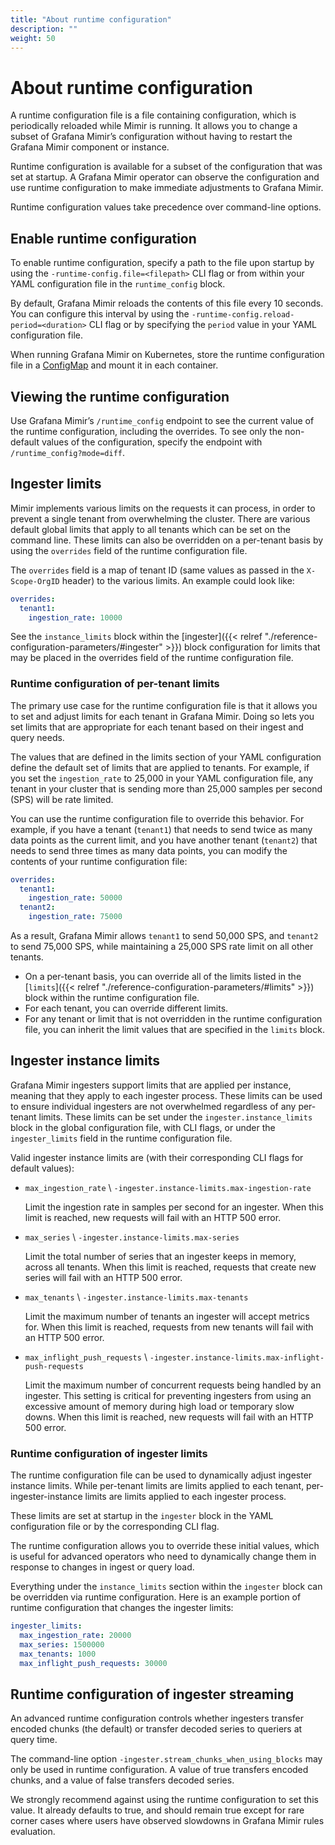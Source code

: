 ```yaml
---
title: "About runtime configuration"
description: ""
weight: 50
---
```


# About runtime configuration

A runtime configuration file is a file containing configuration, which is periodically reloaded while Mimir is running. It allows you to change a subset of Grafana Mimir’s configuration without having to restart the Grafana Mimir component or instance.

Runtime configuration is available for a subset of the configuration that was set at startup. A Grafana Mimir operator can observe the configuration and use runtime configuration to make immediate adjustments to Grafana Mimir.

Runtime configuration values take precedence over command-line options.

## Enable runtime configuration

To enable runtime configuration, specify a path to the file upon startup by using the `-runtime-config.file=<filepath>` CLI flag or from within your YAML configuration file in the `runtime_config` block.

By default, Grafana Mimir reloads the contents of this file every 10 seconds. You can configure this interval by using the `-runtime-config.reload-period=<duration>` CLI flag or by specifying the `period` value in your YAML configuration file.

When running Grafana Mimir on Kubernetes, store the runtime configuration file in a [ConfigMap](https://kubernetes.io/docs/concepts/configuration/configmap/) and mount it in each container.

## Viewing the runtime configuration

Use Grafana Mimir’s `/runtime_config` endpoint to see the current value of the runtime configuration, including the overrides. To see only the non-default values of the configuration, specify the endpoint with `/runtime_config?mode=diff`.

## Ingester limits

Mimir implements various limits on the requests it can process, in order to prevent a single tenant from overwhelming the cluster. There are various default global limits that apply to all tenants which can be set on the command line. These limits can also be overridden on a per-tenant basis by using the `overrides` field of the runtime configuration file.

The `overrides` field is a map of tenant ID (same values as passed in the `X-Scope-OrgID` header) to the various limits. An example could look like:

```yaml
overrides:
  tenant1:
    ingestion_rate: 10000
```

See the `instance_limits` block within the [ingester]({{< relref "./reference-configuration-parameters/#ingester" >}})
block configuration for limits that may be placed in the overrides field of the runtime configuration file.

### Runtime configuration of per-tenant limits

The primary use case for the runtime configuration file is that it allows you to set and adjust limits for each tenant in Grafana Mimir. Doing so lets you set limits that are appropriate for each tenant based on their ingest and query needs.

The values that are defined in the limits section of your YAML configuration define the default set of limits that are applied to tenants. For example, if you set the `ingestion_rate` to 25,000 in your YAML configuration file, any tenant in your cluster that is sending more than 25,000 samples per second (SPS) will be rate limited.

You can use the runtime configuration file to override this behavior. For example, if you have a tenant (`tenant1`) that needs to send twice as many data points as the current limit, and you have another tenant (`tenant2`) that needs to send three times as many data points, you can modify the contents of your runtime configuration file:

```yaml
overrides:
  tenant1:
    ingestion_rate: 50000
  tenant2:
    ingestion_rate: 75000
```

As a result, Grafana Mimir allows `tenant1` to send 50,000 SPS, and `tenant2` to send 75,000 SPS, while maintaining a 25,000 SPS rate limit on all other tenants.

- On a per-tenant basis, you can override all of the limits listed in the [`limits`]({{< relref "./reference-configuration-parameters/#limits" >}}) block within the runtime configuration file.
- For each tenant, you can override different limits.
- For any tenant or limit that is not overridden in the runtime configuration file, you can inherit the limit values that are specified in the `limits` block.

## Ingester instance limits

Grafana Mimir ingesters support limits that are applied per instance, meaning that they apply to each ingester process. These limits can be used to ensure individual ingesters are not overwhelmed regardless of any per-tenant limits. These limits can be set under the `ingester.instance_limits` block in the global configuration file, with CLI flags, or under the `ingester_limits` field in the runtime configuration file.

Valid ingester instance limits are (with their corresponding CLI flags for default values):

- `max_ingestion_rate` \ `-ingester.instance-limits.max-ingestion-rate`

  Limit the ingestion rate in samples per second for an ingester. When this limit is reached, new requests will fail with an HTTP 500 error.

- `max_series` \ `-ingester.instance-limits.max-series`

  Limit the total number of series that an ingester keeps in memory, across all tenants. When this limit is reached, requests that create new series will fail with an HTTP 500 error.

- `max_tenants` \ `-ingester.instance-limits.max-tenants`

  Limit the maximum number of tenants an ingester will accept metrics for. When this limit is reached, requests from new tenants will fail with an HTTP 500 error.

- `max_inflight_push_requests` \ `-ingester.instance-limits.max-inflight-push-requests`

  Limit the maximum number of concurrent requests being handled by an ingester. This setting is critical for preventing ingesters from using an excessive amount of memory during high load or temporary slow downs. When this limit is reached, new requests will fail with an HTTP 500 error.

### Runtime configuration of ingester limits

The runtime configuration file can be used to dynamically adjust ingester instance limits. While per-tenant limits are limits applied to each tenant, per-ingester-instance limits are limits applied to each ingester process.

These limits are set at startup in the `ingester` block in the YAML configuration file or by the corresponding CLI flag.

The runtime configuration allows you to override these initial values, which is useful for advanced operators who need to dynamically change them in response to changes in ingest or query load.

Everything under the `instance_limits` section within the `ingester` block can be overridden via runtime configuration. Here is an example portion of runtime configuration that changes the ingester limits:

```yaml
ingester_limits:
  max_ingestion_rate: 20000
  max_series: 1500000
  max_tenants: 1000
  max_inflight_push_requests: 30000
```

## Runtime configuration of ingester streaming

An advanced runtime configuration
controls whether ingesters transfer encoded chunks (the default) or transfer decoded series to queriers at query time.

The command-line option `-ingester.stream_chunks_when_using_blocks` may only be used in runtime configuration.
A value of true transfers encoded chunks,
and a value of false transfers decoded series.

We strongly recommend against using the runtime configuration to set this value. It already defaults to true, and should remain true except for rare corner cases where users have observed slowdowns in Grafana Mimir rules evaluation.
